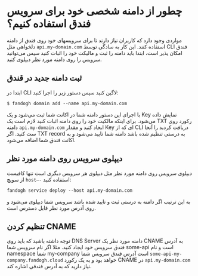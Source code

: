 # چطور از دامنه شخصی خود برای سرویس فندق استفاده کنیم؟

 مواردی وجود دارد که کاربران نیاز دارند تا برای سرویسهای خود روی فندق از دامنه دلخواهی مثل
`api.my-domain.com`
استفاده کنند.
این کار به سادگی توسط CLI فندق امکان پذیر است، ابتدا باید دامنه را ثبت و مالیکت خود را اثبات کنید سپس می‌توانید سرویس را روی دامنه مورد نظر دیپلوی کنید.

## ثبت دامنه جدید در قندق
ابتدا در CLI ‌لاگین کنید سپس دستور زیر را اجرا کنید:
```
$ fandogh domain add --name api.my-domain.com
```

با اجرای این دستور دامنه شما در اکانت شما ثبت می‌شود و یک Key ‌نمایش داده می‌شود. برای اینکه مالکیت خود را روی دامنه اثبات کنید لازم است یک TXT رکورد روی دامنه  `api.my-domain.com` ایجاد کنید و مقدار Key ای که از CLI دریافت کردید را آنجا ست کنید.
اگر TXT record ‌به درستی تنظیم شده باشد دامنه شما تایید می‌شود و به اکانت فندق شما اضافه می‌شود.

## دیپلوی سرویس روی دامنه مورد نظر

دیپلوی سرویس روی دامنه مورد نظر مثل دیپلوی هر سرویس دیگری است تنها کافیست از سویچ `host—-` استفاده کنید:
```
fandogh service deploy --host api.my-domain.com

```

به این ترتیب اگر دامنه به درستی ثبت و تایید شده باشد سرویس شما دیپلوی می‌شود و روی آدرس مورد نظر قابل دسترس است.

## تنظیم کردن CNAME
توجه داشته باشید که باید روی DNS Server دامنه مورد نظر یک CNAME  به آدرس فندق سرویس خود ایجاد کنید.
مثلا اگر نام سرویس شما some-api  است و نام namespace شما my-company است آدرس فندق سرویس شما
 `some-api-my-company.fandogh.cloud` خواهد بود و به یک رکورد CNAME در `api.my-domain.com` ‌نیاز دارید که به آدرس فندقی اشاره کند.


